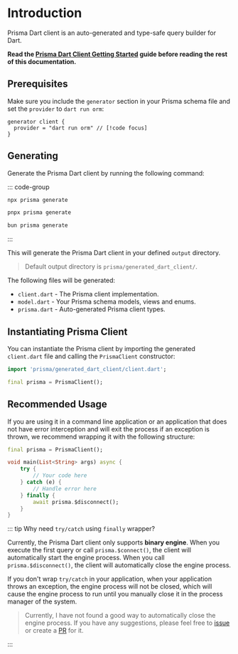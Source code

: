 # Introduction

Prisma Dart client is an auto-generated and type-safe query builder for Dart.

**Read the [Prisma Dart Client Getting Started](../getting-started/) guide before reading the rest of this documentation.**

## Prerequisites

Make sure you include the `generator` section in your Prisma schema file and set the `provider` to `dart run orm`:

```prisma
generator client {
  provider = "dart run orm" // [!code focus]
}
```

## Generating

Generate the Prisma Dart client by running the following command:

::: code-group

```bash [NPM]
npx prisma generate
```

```bash [pnpm]
pnpx prisma generate
```

```bash [Bun.js]
bun prisma generate
```

:::

This will generate the Prisma Dart client in your defined `output` directory.

> Default output directory is `prisma/generated_dart_client/`.

The following files will be generated:

- `client.dart` - The Prisma client implementation.
- `model.dart` - Your Prisma schema models, views and enums.
- `prisma.dart` - Auto-generated Prisma client types.

## Instantiating Prisma Client

You can instantiate the Prisma client by importing the generated `client.dart` file and calling the `PrismaClient` constructor:

```dart
import 'prisma/generated_dart_client/client.dart';

final prisma = PrismaClient();
```

## Recommended Usage

If you are using it in a command line application or an application that does not have error interception and will exit the process if an exception is thrown, we recommend wrapping it with the following structure:

```dart
final prisma = PrismaClient();

void main(List<String> args) async {
    try {
        // Your code here
    } catch (e) {
        // Handle error here
    } finally {
        await prisma.$disconnect();
    }
}
```

::: tip Why need `try/catch` using `finally` wrapper?

Currently, the Prisma Dart client only supports **binary engine**. When you execute the first query or call `prisma.$connect()`, the client will automatically start the engine process. When you call `prisma.$disconnect()`, the client will automatically close the engine process.

If you don't wrap `try/catch` in your application, when your application throws an exception, the engine process will not be closed, which will cause the engine process to run until you manually close it in the process manager of the system.

> Currently, I have not found a good way to automatically close the engine process. If you have any suggestions, please feel free to [issue](https://github.com/medz/prisma-dart/issues/new) or create a [PR](https://github.com/medz/prisma-dart/pulls) for it.

:::
